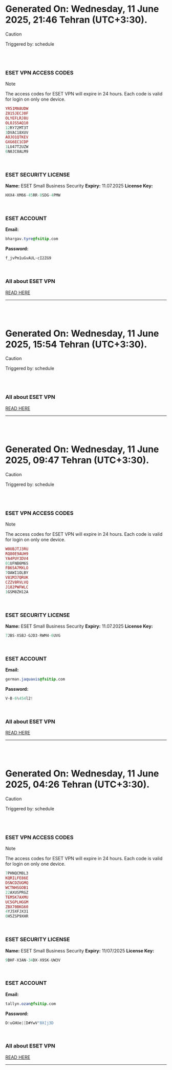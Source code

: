 # Generated On: Wednesday, 11 June 2025, 21:46 Tehran (UTC+3:30).

> [!CAUTION]
> Triggered by: schedule

<br><br>

### ESET VPN ACCESS CODES

> [!NOTE]
> The access codes for ESET VPN will expire in 24 hours.
> Each code is valid for login on only one device.

```ruby
YR51MA8UDW
Z815JECJ0F
OLYEFLRJ8U
OLOJS5AQ10
12RY72MT3T
3DVAC18XUV
AOJO1QTKEV
GXG6EC1CDP
1LU47T2UZW
6N0JC0ALM9
```

<br>

### ESET SECURITY LICENSE

**Name:** ESET Small Business Security
**Expiry:** 11.07.2025
**License Key:**

```POV-Ray SDL
HXX4-XM66-45RR-8SDG-4PMW
```

<br>

### ESET ACCOUNT

**Email:**

```CSS
bhargav.tyre@fsitip.com
```

**Password:**

```POV-Ray SDL
f_jvPm1uGvAUL~cI2ZG9
```

<br>

### All about ESET VPN

[READ HERE](https://t.me/F_NiREvil/2113)

---

<br><br>

# Generated On: Wednesday, 11 June 2025, 15:54 Tehran (UTC+3:30).

> [!CAUTION]
> Triggered by: schedule

<br><br>

### All about ESET VPN

[READ HERE](https://t.me/F_NiREvil/2113)

---

<br><br>

# Generated On: Wednesday, 11 June 2025, 09:47 Tehran (UTC+3:30).

> [!CAUTION]
> Triggered by: schedule

<br><br>

### ESET VPN ACCESS CODES

> [!NOTE]
> The access codes for ESET VPN will expire in 24 hours.
> Each code is valid for login on only one device.

```ruby
W0UBJTJ3RU
RQ80E9AUH9
YA4PUY3DV4
01UFNB6M6S
FB65A7MXLO
7OAWI1OLBY
V81M37QRUK
CZZV8RVLVQ
J182PWFWLC
1GSM8ZH12A
```

<br>

### ESET SECURITY LICENSE

**Name:** ESET Small Business Security
**Expiry:** 11.07.2025
**License Key:**

```POV-Ray SDL
7JBS-XSBJ-GJD3-RWM4-6UVG
```

<br>

### ESET ACCOUNT

**Email:**

```CSS
german.jaquavis@fsitip.com
```

**Password:**

```POV-Ray SDL
V~B-6%454l2!
```

<br>

### All about ESET VPN

[READ HERE](https://t.me/F_NiREvil/2113)

---

<br><br>

# Generated On: Wednesday, 11 June 2025, 04:26 Tehran (UTC+3:30).

> [!CAUTION]
> Triggered by: schedule

<br><br>

### ESET VPN ACCESS CODES

> [!NOTE]
> The access codes for ESET VPN will expire in 24 hours.
> Each code is valid for login on only one device.

```ruby
7PHNQCM8L3
KQRILFE86E
DSNCDZUGMQ
WCTNHSGOB1
22AXUSPRGZ
TEM5K7AXMU
UC5GPLHGGM
ZBX70BKG60
4YJ5XFJX31
0H5ZSP9XHR
```

<br>

### ESET SECURITY LICENSE

**Name:** ESET Small Business Security
**Expiry:** 11/07/2025
**License Key:**

```POV-Ray SDL
9BHF-X3AN-34DX-X9SK-UW3V
```

<br>

### ESET ACCOUNT

**Email:**

```CSS
tallyn.ozan@fsitip.com
```

**Password:**

```POV-Ray SDL
D!uGHUe|[D#YwV"8X[j3D
```

<br>

### All about ESET VPN

[READ HERE](https://t.me/F_NiREvil/2113)

---

<br><br>

